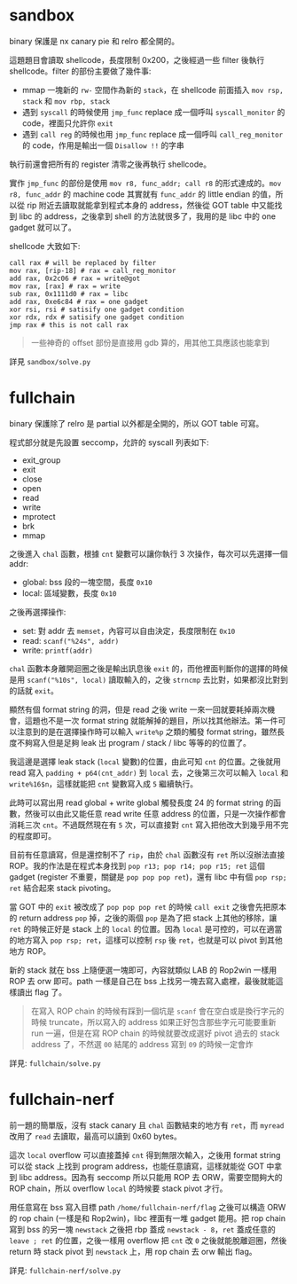 # sandbox

binary 保護是 nx canary pie 和 relro 都全開的。

這題題目會讀取 shellcode，長度限制 0x200，之後經過一些 filter 後執行 shellcode。filter 的部份主要做了幾件事:

* mmap 一塊新的 `rw-` 空間作為新的 `stack`，在 shellcode 前面插入 `mov rsp, stack` 和 `mov rbp, stack`
* 遇到 `syscall` 的時候使用 `jmp_func` replace 成一個呼叫 `syscall_monitor` 的 code，裡面只允許你 `exit`
* 遇到 `call reg` 的時候也用 `jmp_func` replace 成一個呼叫 `call_reg_monitor` 的 code，作用是輸出一個 `Disallow !!` 的字串

執行前還會把所有的 register 清零之後再執行 shellcode。

實作 `jmp_func` 的部份是使用 `mov r8, func_addr; call r8` 的形式達成的。`mov r8, func_addr` 的 machine code 其實就有 `func_addr` 的 little endian 的值，所以從 rip 附近去讀取就能拿到程式本身的 address，然後從 GOT table 中又能找到 libc 的 address，之後拿到 shell 的方法就很多了，我用的是 libc 中的 one gadget 就可以了。

shellcode 大致如下:

```x86asm
call rax # will be replaced by filter
mov rax, [rip-18] # rax = call_reg_monitor
add rax, 0x2c06 # rax = write@got
mov rax, [rax] # rax = write
sub rax, 0x1111d0 # rax = libc
add rax, 0xe6c84 # rax = one gadget
xor rsi, rsi # satisify one gadget condition
xor rdx, rdx # satisify one gadget condition
jmp rax # this is not call rax
```

> 一些神奇的 offset 部份是直接用 gdb 算的，用其他工具應該也能拿到

詳見 `sandbox/solve.py`

# fullchain

binary 保護除了 relro 是 partial 以外都是全開的，所以 GOT table 可寫。

程式部分就是先設置 seccomp，允許的 syscall 列表如下:

* exit_group
* exit
* close
* open
* read
* write
* mprotect
* brk
* mmap

之後進入 `chal` 函數，根據 `cnt` 變數可以讓你執行 3 次操作，每次可以先選擇一個 addr:

* global: bss 段的一塊空間，長度 `0x10`
* local: 區域變數，長度 `0x10`

之後再選擇操作:

* set: 對 addr 去 `memset`，內容可以自由決定，長度限制在 `0x10`
* read: `scanf("%24s", addr)`
* write: `printf(addr)`

`chal` 函數本身離開迴圈之後是輸出訊息後 `exit` 的，而他裡面判斷你的選擇的時候是用 `scanf("%10s", local)` 讀取輸入的，之後 `strncmp` 去比對，如果都沒比對到的話就 `exit`。

顯然有個 format string 的洞，但是 read 之後 write 一來一回就要耗掉兩次機會，這題也不是一次 format string 就能解掉的題目，所以找其他辦法。第一件可以注意到的是在選擇操作時可以輸入 `write%p` 之類的觸發 format string，雖然長度不夠寫入但是足夠 leak 出 program / stack / libc 等等的的位置了。

我這邊是選擇 leak stack (`local` 變數)的位置，由此可知 `cnt` 的位置。之後就用 read 寫入 `padding + p64(cnt_addr)` 到 `local` 去，之後第三次可以輸入 `local` 和 `write%16$n`，這樣就能把 `cnt` 變數寫入成 `5` 繼續執行。

此時可以寫出用 read global + write global 觸發長度 24 的 format string 的函數，然後可以由此又能任意 read write 任意 address 的位置，只是一次操作都會消耗三次 `cnt`。不過既然現在有 `5` 次，可以直接對 `cnt` 寫入把他改大到幾乎用不完的程度即可。

目前有任意讀寫，但是還控制不了 `rip`，由於 `chal` 函數沒有 `ret` 所以沒辦法直接 ROP。我的作法是在程式本身找到 `pop r13; pop r14; pop r15; ret` 這個 gadget (register 不重要，關鍵是 `pop pop pop ret`)，還有 libc 中有個 `pop rsp; ret` 結合起來 stack pivoting。

當 GOT 中的 `exit` 被改成了 `pop pop pop ret` 的時候 `call exit` 之後會先把原本的 return address `pop` 掉，之後的兩個 `pop` 是為了把 stack 上其他的移除，讓 `ret` 的時候正好是 stack 上的 `local` 的位置。因為 `local` 是可控的，可以在適當的地方寫入 `pop rsp; ret`，這樣可以控制 `rsp` 後 `ret`，也就是可以 pivot 到其他地方 ROP。

新的 stack 就在 bss 上隨便選一塊即可，內容就類似 LAB 的 Rop2win 一樣用 ROP 去 orw 即可。path 一樣是自己在 bss 上找另一塊去寫入處裡，最後就能這樣讀出 flag 了。

> 在寫入 ROP chain 的時候有踩到一個坑是 `scanf` 會在空白或是換行字元的時候 truncate，所以寫入的 address 如果正好包含那些字元可能要重新 run 一遍，但是在寫 ROP chain 的時候就要改成選好 pivot 過去的 stack address 了，不然選 `00` 結尾的 address 寫到 `09` 的時候一定會炸

詳見: `fullchain/solve.py`

# fullchain-nerf

前一題的簡單版，沒有 stack canary 且 `chal` 函數結束的地方有 `ret`，而 `myread` 改用了 `read` 去讀取，最高可以讀到 0x60 bytes。

這次 `local` overflow 可以直接蓋掉 `cnt` 得到無限次輸入，之後用 format string 可以從 stack 上找到 program address，也能任意讀寫，這樣就能從 GOT 中拿到 libc address。因為有 seccomp 所以只能用 ROP 去 ORW，需要空間夠大的 ROP chain，所以 overflow `local` 的時候要 stack pivot 才行。

用任意寫在 bss 寫入目標 path `/home/fullchain-nerf/flag` 之後可以構造 ORW 的 rop chain (一樣是和 Rop2win)，libc 裡面有一堆 gadget 能用。把 rop chain 寫到 bss 的另一塊 `newstack` 之後把 rbp 蓋成 `newstack - 8`，`ret` 蓋成任意的 `leave ; ret` 的位置，之後一樣用 overflow 把 `cnt` 改 `0` 之後就能脫離迴圈，然後 return 時 stack pivot 到 `newstack` 上，用 rop chain 去 orw 輸出 flag。

詳見: `fullchain-nerf/solve.py`
